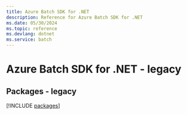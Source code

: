 ```yaml
---
title: Azure Batch SDK for .NET
description: Reference for Azure Batch SDK for .NET
ms.date: 05/30/2024
ms.topic: reference
ms.devlang: dotnet
ms.service: batch
---
```

# Azure Batch SDK for .NET - legacy
## Packages - legacy
[!INCLUDE [packages](batch-index.md)]
